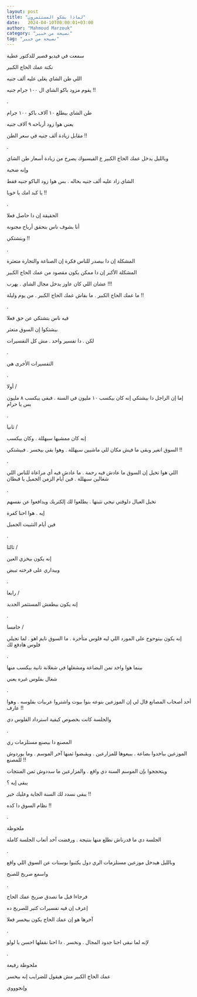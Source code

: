 ```yaml
---
layout: post
title: "لماذا يشكو المستثمرون"
date:   2024-04-10T00:00:01+03:00
author: "Mahmoud Marzouk"
category: "نصيحة من خبير"
tag: "نصيحة من خبير"
---
```



سمعت في فيديو قصير للدكتور عطية

نكتة عمك الحاج الكبير

اللي طن الشاي يغلى عليه ألف جنيه

يقوم مزود باكو الشاي ال ١٠٠ جرام جنيه !!

.

طن الشاي بيطلع ١٠ آلاف باكو ١٠٠ جرام

يعني هوا زود أرباحه ٩ آلاف جنيه

مقابل زيادة ألف جنيه في سعر الطن !!

.

وبالليل يدخل عمك الحاج الكبير ع الفيسبوك يصرخ من زيادة
أسعار طن الشاي

وإنه ضحية

الشاي زاد عليه ألف جنيه بحاله . بس هوا زود الباكو جنيه
فقط

يا كبد امك يا خويا !!

.

الحقيقة إن دا حاصل فعلا

أنا بشوف ناس بتحقق أرباح مجنونة

وبتشتكي !!

.

المشكلة إن دا بيصدر للناس فكرة إن الصناعة والتجارة
متعثرة

المشكلة الأكبر إن دا ممكن يكون مقصود من عمك الحاج
الكبير

عشان اللي كان عاوز يدخل مجال الشاي . يهرب !!!

ما عمك الحاج الكبير . ما بقاش عمك الحاج الكبير . من يوم
وليلة !!

.

فيه ناس بتشتكي عن حق فعلا

بيشتكوا إن السوق متعثر

لكن . دا تفسير واحد . مش كل التفسيرات

.

التفسيرات الأخرى هي

.

أولا /

إما إن الراجل دا بيشتكي إنه كان بيكسب ١٠ مليون في السنة
. فبقى بيكسب ٨ مليون بس يا حرام

.

ثانيا /

إنه كان ممشيها سبهللة . وكان بيكسب

السوق اتغير وبقى ما فيش مكان للي ماشيين سبهللة . وهوا
بقى بيخسر . فبيشتكي !!

.

اللي هوا تخيل إن السوق ما عادش فيه رحمة . ما عادش فيه أي
مراعاة للناس اللي شغالين سبهللة . فين أيام الزمن الجميل يا قبطان

.

تخيل العيال دلوقتي تيجي تثبتها . يطلعوا لك إلكتريك
ويدافعوا عن نفسهم

إيه . هوا احنا كفرة

فين أيام التثبيت الجميل

.

ثالثا /

إنه يكون بيخزي العين

وبيداري على فرخته تبيض

.

رابعا /

إنه يكون بيطفش المستثمر الجديد

.

خامسا /

إنه يكون بيتوحوح على المورد اللي ليه فلوس متأخرة . ما
السوق نايم اهو . لما تجيلي فلوس هادفع لك

.

بينما هوا واخد تمن البضاعة ومشغلها في شغلانة تانية بيكسب
منها

شغال بفلوس غيره يعني

.

أحد أصحاب المصانع قال لي إن الموزعين بتوعه بنوا بيوت
واشتروا عربيات بفلوسه . وهوا عارف !!

والجلسة كانت بخصوص كيفية استرداد الفلوس دي

.

المصنع دا بيصنع مستلزمات ري

الموزعين بياخدوا بضاعة . يبيعوها للمزارعين . ويقبضوا
ثمنها آخر الموسم . وما يوردوش للمصنع !!

ويتحججوا بإن الموسم السنة دي واقع . والمزارعين ما سددوش
ثمن المنتجات

يبقى إيه ؟

يبقى نسدد لك السنة الجاية وعليك خير !!

نظام السوق دا كده !!

.

ملحوظة

الجلسة دي ما قدرناش نطلع منها بنتيجة . ورفضت آخد أتعاب
الجلسة كاملة

.

وبالليل هيدخل موزعين مستلزمات الري دول يكتبوا بوستات عن
السوق اللي واقع

واسمع صريخ للصبح

.

فرجاءا قبل ما تصدق صريخ عمك الحاج

إعرف إن فيه تفسيرات كتير للصريخ ده

آخرها هو إن عمك الحاج يكون بيخسر فعلا

.

لإنه لما نبقى احنا جدود المجال . ونخسر . دا احنا نقفلها
احسن يا لولو

.

ملحوظة رفيعة

عمك الحاج الكبير مش هيقول للضرايب إنه بيخسر

وإنجوووي
